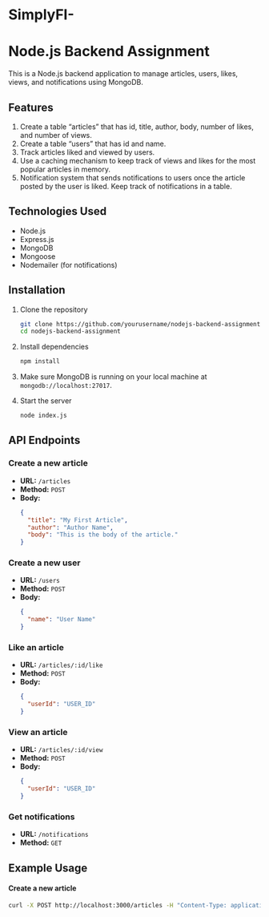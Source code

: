 # SimplyFI-
# Node.js Backend Assignment

This is a Node.js backend application to manage articles, users, likes, views, and notifications using MongoDB.

## Features

1. Create a table “articles” that has id, title, author, body, number of likes, and number of views.
2. Create a table “users” that has id and name.
3. Track articles liked and viewed by users.
4. Use a caching mechanism to keep track of views and likes for the most popular articles in memory.
5. Notification system that sends notifications to users once the article posted by the user is liked. Keep track of notifications in a table.

## Technologies Used

- Node.js
- Express.js
- MongoDB
- Mongoose
- Nodemailer (for notifications)

## Installation

1. Clone the repository
    ```bash
    git clone https://github.com/yourusername/nodejs-backend-assignment.git
    cd nodejs-backend-assignment
    ```

2. Install dependencies
    ```bash
    npm install
    ```

3. Make sure MongoDB is running on your local machine at `mongodb://localhost:27017`.

4. Start the server
    ```bash
    node index.js
    ```

## API Endpoints

### Create a new article
- **URL:** `/articles`
- **Method:** `POST`
- **Body:**
    ```json
    {
      "title": "My First Article",
      "author": "Author Name",
      "body": "This is the body of the article."
    }
    ```

### Create a new user
- **URL:** `/users`
- **Method:** `POST`
- **Body:**
    ```json
    {
      "name": "User Name"
    }
    ```

### Like an article
- **URL:** `/articles/:id/like`
- **Method:** `POST`
- **Body:**
    ```json
    {
      "userId": "USER_ID"
    }
    ```

### View an article
- **URL:** `/articles/:id/view`
- **Method:** `POST`
- **Body:**
    ```json
    {
      "userId": "USER_ID"
    }
    ```

### Get notifications
- **URL:** `/notifications`
- **Method:** `GET`

## Example Usage

#### Create a new article
```bash
curl -X POST http://localhost:3000/articles -H "Content-Type: application/json" -d '{"title": "My First Article", "author": "Author Name", "body": "This is the body of the article."}'
